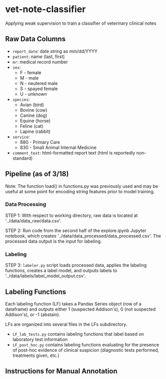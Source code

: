# vet-note-classifier
Applying weak supervision to train a classifier of veterinary clinical notes

## Raw Data Columns
* `report_date`: date string as mm/dd/YYYY
* `patient`: name (last, first)
* `mr`: medical record number
* `sex`:
  * F - female
  * M - male
  * N - neutered male
  * S - spayed female
  * U - unknown
* `species`:
  * Avian (bird)
  * Bovine (cow)
  * Canine (dog)
  * Equine (horse)
  * Feline (cat)
  * Lapine (rabbit)
* `service`:
  * 880 - Primary Care
  * 830 - Small Animal Internal Medicine
* `comment_text`: html-formatted report text (html is reportedly non-standard)

## Pipeline (as of 3/18)
Note: The function load() in functions.py was previously used and may be useful at some point for encoding string features prior to model training.

### Data Processing
STEP 1: With respect to working directory, raw data is located at '../data/data_raw/data.csv'.

STEP 2: Run code from the second half of the explore.ipynb Jupyter notebook, which creates '../data/data_processed/data_processed.csv'. The processed data output is the input for labeling.

### Labeling
STEP 3: `labeler.py` script loads processed data, applies the labeling functions, creates a label model, and outputs labels to '../data/labels/label_model_output.csv'.

## Labeling Functions
Each labeling function (LF) takes a Pandas Series object (row of a dataframe) and outputs either 1 (suspected Addison's), 0 (not suspected Addison's), or -1 (abstain).

LFs are organized into several files in the LFs subdirectory.
* `LF_lab_tests.py` contains labeling functions that label based on laboratory test information
* `LF_post_hoc.py` contains labeling functions evaluating for the presence of post-hoc evidence of clinical suspicion (diagnostic tests performed, treatments given, etc.)

## Instructions for Manual Annotation
